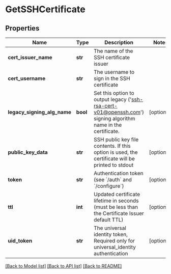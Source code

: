 # GetSSHCertificate

## Properties
Name | Type | Description | Notes
------------ | ------------- | ------------- | -------------
**cert_issuer_name** | **str** | The name of the SSH certificate issuer | 
**cert_username** | **str** | The username to sign in the SSH certificate | 
**legacy_signing_alg_name** | **bool** | Set this option to output legacy (&#39;ssh-rsa-cert-v01@openssh.com&#39;) signing algorithm name in the certificate. | [optional] 
**public_key_data** | **str** | SSH public key file contents. If this option is used, the certificate will be printed to stdout | [optional] 
**token** | **str** | Authentication token (see &#x60;/auth&#x60; and &#x60;/configure&#x60;) | [optional] 
**ttl** | **int** | Updated certificate lifetime in seconds (must be less than the Certificate Issuer default TTL) | [optional] 
**uid_token** | **str** | The universal identity token, Required only for universal_identity authentication | [optional] 

[[Back to Model list]](../README.md#documentation-for-models) [[Back to API list]](../README.md#documentation-for-api-endpoints) [[Back to README]](../README.md)


